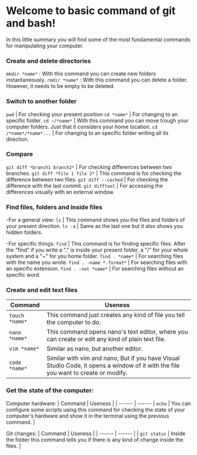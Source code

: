 
# Welcome to basic command of git and bash!
In this little summary you will find some of the most fundamental commands for manipulating your computer.

### Create and delete directories
```mkdir *name*``` : With this command you can create new folders instantaneously.
```rmdir *name*``` : With this command you can delete a folder. However, it needs to be empty to be deleted.
 
### Switch to another folder

```pwd``` | For checking your present position
```cd *name*``` | For changing to an specific folder.
```cd ~/*name*``` | With this command you can move trough your computer folders. Just that it considers your home location.
```cd /*name*/*name*...``` | For changing to an specific folder writing all its direction.   

### Compare
```git diff *branch1 branch2*``` | For checking differences between two branches.
```git diff *file 1 file 2*``` | This command is for checking the difference between two files.
```git diff --cached``` | For checking the difference with the last commit.
```git difftool``` | For accessing the differences visually with an external window.
 

### Find files, folders and inside files
-For a general view:
```ls``` | This command shows you the files and folders of your present direction.
```ls -a``` | Same as the last one but it also shows you hidden folders.

-For specific things:
```find``` | This command is for finding specific files. 
After the "find" if you write a "." is inside your present folder, a "/" for your whole system and a "~" for you home folder.
```find . *name*``` | For searching files with the name you wrote.
```find . -name *.format*``` | For searching files with an specific extension.
```find . -not *name*``` | For searching files without an specific word. 

### Create and edit text files
| Command | Useness |
| ------ | ------ |
```touch *name*``` | This command just creates any kind of file you tell the computer to do.
```nano *name*``` | This command opens nano's text editor, where you can create or edit any kind of plain text file.
```vim *name*``` | Similar as nano, but another editor.
```code *name*```| Similar with vim and nano, But if you have Visual Studio Code, it opens a window of it with the file you want to create or modify.

### Get the state of the computer:
Computer hardware:
| Command | Useness |
| ------ | ------ |
```echo``` | You can configure some scripts using this command for checking the state of your computer's hardware and show it in the terminal using the previous command. |

Git changes:
| Command | Useness |
| ------ | ------ |
| ```git status``` | Inside the folder this command tells you if there is any kind of change inside the files. |